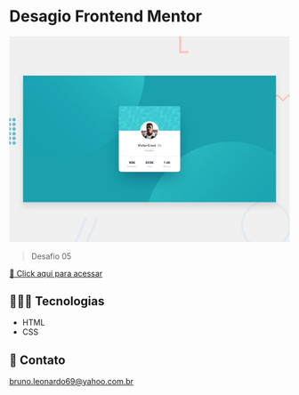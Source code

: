 # Desagio Frontend Mentor

![preview](./design/desktop-preview.jpg)

> Desafio 05

[🔗 Click aqui para acessar](https://brunoleonardodev.github.io/Treino/treino005/)


## 👨🏾‍💻 Tecnologias

- HTML
- CSS

## 📩 Contato

bruno.leonardo69@yahoo.com.br
